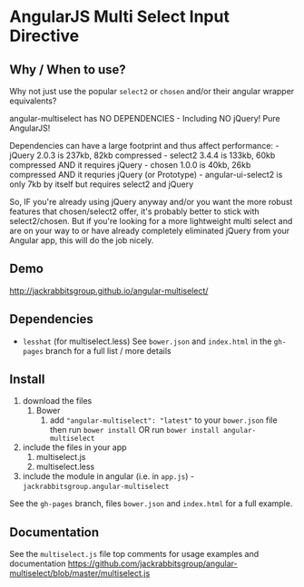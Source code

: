 # AngularJS Multi Select Input Directive

## Why / When to use?
Why not just use the popular `select2` or `chosen` and/or their angular wrapper equivalents?

angular-multiselect has NO DEPENDENCIES - Including NO jQuery! Pure AngularJS!

Dependencies can have a large footprint and thus affect performance:
	- jQuery 2.0.3 is 237kb, 82kb compressed
	- select2 3.4.4 is 133kb, 60kb compressed AND it requires jQuery
	- chosen 1.0.0 is 40kb, 26kb compressed AND it requries jQuery (or Prototype)
	- angular-ui-select2 is only 7kb by itself but requires select2 and jQuery

So, IF you're already using jQuery anyway and/or you want the more robust features that chosen/select2 offer, it's probably better to stick with select2/chosen. But if you're looking for a more lightweight multi select and are on your way to or have already completely eliminated jQuery from your Angular app, this will do the job nicely.


## Demo
http://jackrabbitsgroup.github.io/angular-multiselect/

## Dependencies
- `lesshat` (for multiselect.less)
See `bower.json` and `index.html` in the `gh-pages` branch for a full list / more details

## Install
1. download the files
	1. Bower
		1. add `"angular-multiselect": "latest"` to your `bower.json` file then run `bower install` OR run `bower install angular-multiselect`
2. include the files in your app
	1. multiselect.js
	2. multiselect.less
3. include the module in angular (i.e. in `app.js`) - `jackrabbitsgroup.angular-multiselect`

See the `gh-pages` branch, files `bower.json` and `index.html` for a full example.


## Documentation
See the `multiselect.js` file top comments for usage examples and documentation
https://github.com/jackrabbitsgroup/angular-multiselect/blob/master/multiselect.js